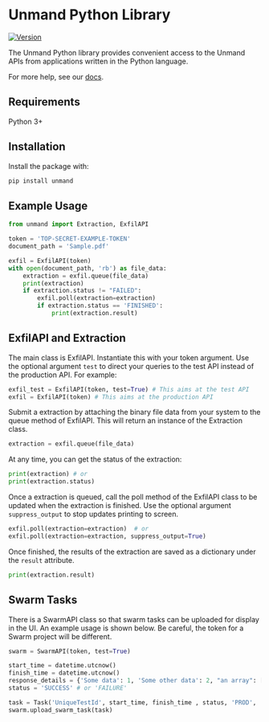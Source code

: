 # Unmand Python Library

[![Version](https://img.shields.io/pypi/v/unmand.svg)](https://www.npmjs.org/package/unmand)

The Unmand Python library provides convenient access to the Unmand APIs from applications written in the Python language.

For more help, see our [docs](https://unmand.com/docs).

## Requirements

Python 3+
## Installation

Install the package with:

```sh
pip install unmand
```
## Example Usage

```python
from unmand import Extraction, ExfilAPI

token = 'TOP-SECRET-EXAMPLE-TOKEN'
document_path = 'Sample.pdf'

exfil = ExfilAPI(token)
with open(document_path, 'rb') as file_data:
    extraction = exfil.queue(file_data)
    print(extraction)
    if extraction.status != "FAILED":
        exfil.poll(extraction=extraction)
        if extraction.status == 'FINISHED':
            print(extraction.result)
```

## ExfilAPI and Extraction

The main class is ExfilAPI. Instantiate this with your token argument. Use the optional argument `test` to direct your queries to the test API instead of the production API. For example:

```python
exfil_test = ExfilAPI(token, test=True) # This aims at the test API
exfil = ExfilAPI(token) # This aims at the production API
```

Submit a extraction by attaching the binary file data from your system to the queue method of ExfilAPI. This will return an instance of the Extraction class.

```python
extraction = exfil.queue(file_data)
```

At any time, you can get the status of the extraction:

```python
print(extraction) # or
print(extraction.status)
```

Once a extraction is queued, call the poll method of the ExfilAPI class to be updated when the extraction is finished. Use the optional argument `suppress_output` to stop updates printing to screen.

```python
exfil.poll(extraction=extraction)  # or
exfil.poll(extraction=extraction, suppress_output=True)
```

Once finished, the results of the extraction are saved as a dictionary under the `result` attribute.

```python
print(extraction.result)
```


## Swarm Tasks

There is a SwarmAPI class so that swarm tasks can be uploaded for display in the UI. An example usage is shown below. Be careful, the token for a Swarm project will be different.

```python
swarm = SwarmAPI(token, test=True)

start_time = datetime.utcnow()
finish_time = datetime.utcnow()
response_details = {'Some data': 1, 'Some other data': 2, "an array": [1,2,3,4]}
status = 'SUCCESS' # or 'FAILURE'

task = Task('UniqueTestId', start_time, finish_time , status, 'PROD', 'Short Response', response_details , "First Identifier", "Second Identifier", "Third Identifier")
swarm.upload_swarm_task(task)
```